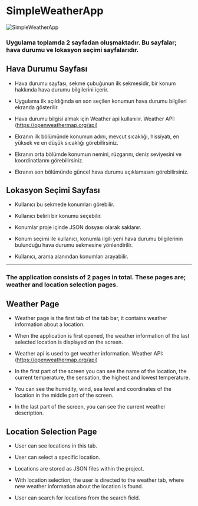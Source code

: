 # SimpleWeatherApp


![SimpleWeatherApp](https://github.com/cengizhantomak/SimpleWeatherApp/assets/98701769/a57a6b11-4f9d-44b6-9e11-70af3489aad0)


### Uygulama toplamda 2 sayfadan oluşmaktadır. Bu sayfalar; hava durumu ve lokasyon seçimi sayfalarıdır.

## Hava Durumu Sayfası

- Hava durumu sayfası, sekme çubuğunun ilk sekmesidir, bir konum hakkında hava durumu bilgilerini içerir.

- Uygulama ilk açıldığında en son seçilen konumun hava durumu bilgileri ekranda gösterilir.

- Hava durumu bilgisi almak için Weather api kullanılır. Weather API: (https://openweathermap.org/api)

- Ekranın ilk bölümünde konumun adını, mevcut sıcaklığı, hissiyatı, en yüksek ve en düşük sıcaklığı görebilirsiniz.

- Ekranın orta bölümde konumun nemini, rüzgarını, deniz seviyesini ve koordinatlarını görebilirsiniz.

- Ekranın son bölümünde güncel hava durumu açıklamasını görebilirsiniz.


## Lokasyon Seçimi Sayfası

- Kullanıcı bu sekmede konumları görebilir.

- Kullanıcı belirli bir konumu seçebilir.

- Konumlar proje içinde JSON dosyası olarak saklanır.

- Konum seçimi ile kullanıcı, konumla ilgili yeni hava durumu bilgilerinin bulunduğu hava durumu sekmesine yönlendirilir.

- Kullanıcı, arama alanından konumları arayabilir.


---


### The application consists of 2 pages in total. These pages are; weather and location selection pages.

## Weather Page

- Weather page is the first tab of the tab bar, it contains weather information about a location.

- When the application is first opened, the weather information of the last selected location is displayed on the screen.

- Weather api is used to get weather information. Weather API: (https://openweathermap.org/api)

- In the first part of the screen you can see the name of the location, the current temperature, the sensation, the highest and lowest temperature.

- You can see the humidity, wind, sea level and coordinates of the location in the middle part of the screen.

- In the last part of the screen, you can see the current weather description.


## Location Selection Page

- User can see locations in this tab.

- User can select a specific location.

- Locations are stored as JSON files within the project.

- With location selection, the user is directed to the weather tab, where new weather information about the location is found.

- User can search for locations from the search field.

